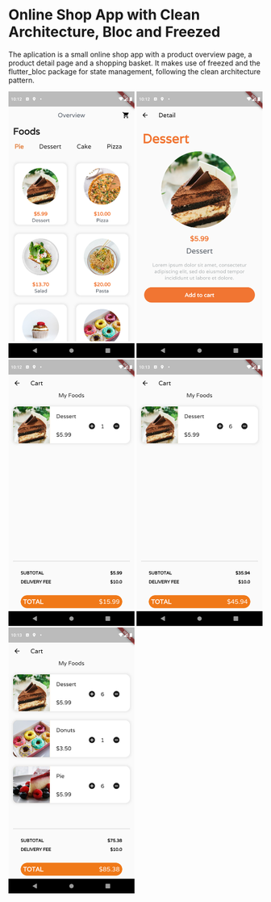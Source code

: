 # Online Shop App with Clean Architecture, Bloc and Freezed

The aplication is a small online shop app with a product overview page, a product detail page and a shopping basket. 
It makes use of freezed and the flutter_bloc package for state management, following the clean architecture pattern.

<p float="left">
  <img src="web/icons/cart_1.png" width="250" />
  <img src="web/icons/cart_2.png" width="250" />
  <img src="web/icons/cart_3.png" width="250" />
  <img src="web/icons/cart_4.png" width="250" />
  <img src="web/icons/cart_5.png" width="250" />
